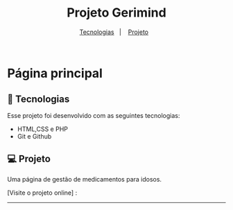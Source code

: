 
<h1 align="center"> Projeto Gerimind </h1>

<p align="center">
  <a href="#-tecnologias">Tecnologias</a>&nbsp;&nbsp;&nbsp;|&nbsp;&nbsp;&nbsp;
  <a href="#-projeto">Projeto</a>&nbsp;&nbsp;&nbsp;
</p>

<br>

# Página principal
<p align="center">
   
</p>

## 🚀 Tecnologias

Esse projeto foi desenvolvido com as seguintes tecnologias:

- HTML,CSS e PHP
- Git e Github

## 💻 Projeto

Uma página de gestão de medicamentos para idosos.

[Visite o projeto online] : 




---
